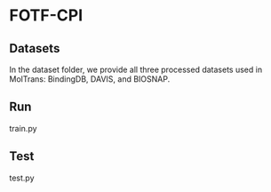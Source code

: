 # FOTF-CPI

## Datasets

In the dataset folder, we provide all three processed datasets used in MolTrans: BindingDB, DAVIS, and BIOSNAP. 

## Run

train.py

## Test

test.py
